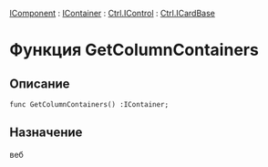 ﻿---
Link: Com.Ctrl.ICardBase.@GetColumnContainers
---

[IComponent](topic:Com.Custom.ComClasses.IComponent.Default) :
[IContainer](topic:Com.Custom.ComClasses.IContainer.Default) :
[Ctrl.IControl](topic:Com.Custom.ComClasses.Ctrl.IControl.Default) :
[Ctrl.ICardBase](Default)

# Функция GetColumnContainers

## Описание

    func GetColumnContainers() :IContainer;

## Назначение

веб



